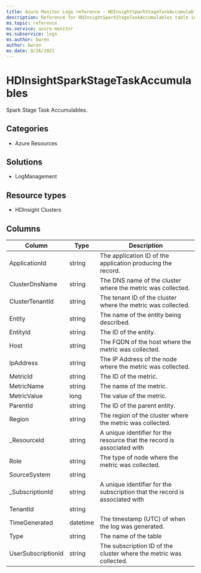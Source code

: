 ```yaml
---
title: Azure Monitor Logs reference - HDInsightSparkStageTaskAccumulables
description: Reference for HDInsightSparkStageTaskAccumulables table in Azure Monitor Logs.
ms.topic: reference
ms.service: azure-monitor
ms.subservice: logs
ms.author: bwren
author: bwren
ms.date: 8/26/2021
---
```


# HDInsightSparkStageTaskAccumulables

 Spark Stage Task Accumulables.

## Categories

- Azure Resources
## Solutions

- LogManagement
## Resource types

- HDInsight Clusters




## Columns

|Column|Type|Description|
|---|---|---|
|ApplicationId|string|The application ID of the application producing the record.|
|ClusterDnsName|string|The DNS name of the cluster where the metric was collected.|
|ClusterTenantId|string|The tenant ID of the cluster where the metric was collected.|
|Entity|string|The name of the entity being described.|
|EntityId|string|The ID of the entity.|
|Host|string|The FQDN of the host where the metric was collected.|
|IpAddress|string|The IP Address of the node where the metric was collected.|
|MetricId|string|The ID of the metric.|
|MetricName|string|The name of the metric.|
|MetricValue|long|The value of the metric.|
|ParentId|string|The ID of the parent entity.|
|Region|string|The region of the cluster where the metric was collected.|
|_ResourceId|string|A unique identifier for the resource that the record is associated with|
|Role|string|The type of node where the metric was collected.|
|SourceSystem|string||
|_SubscriptionId|string|A unique identifier for the subscription that the record is associated with|
|TenantId|string||
|TimeGenerated|datetime|The timestamp (UTC) of when the log was generated.|
|Type|string|The name of the table|
|UserSubscriptionId|string|The subscription ID of the cluster where the metric was collected.|

